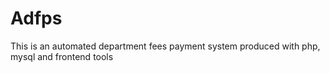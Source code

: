 # Adfps
This is an automated department fees payment system produced with php, mysql and frontend tools
